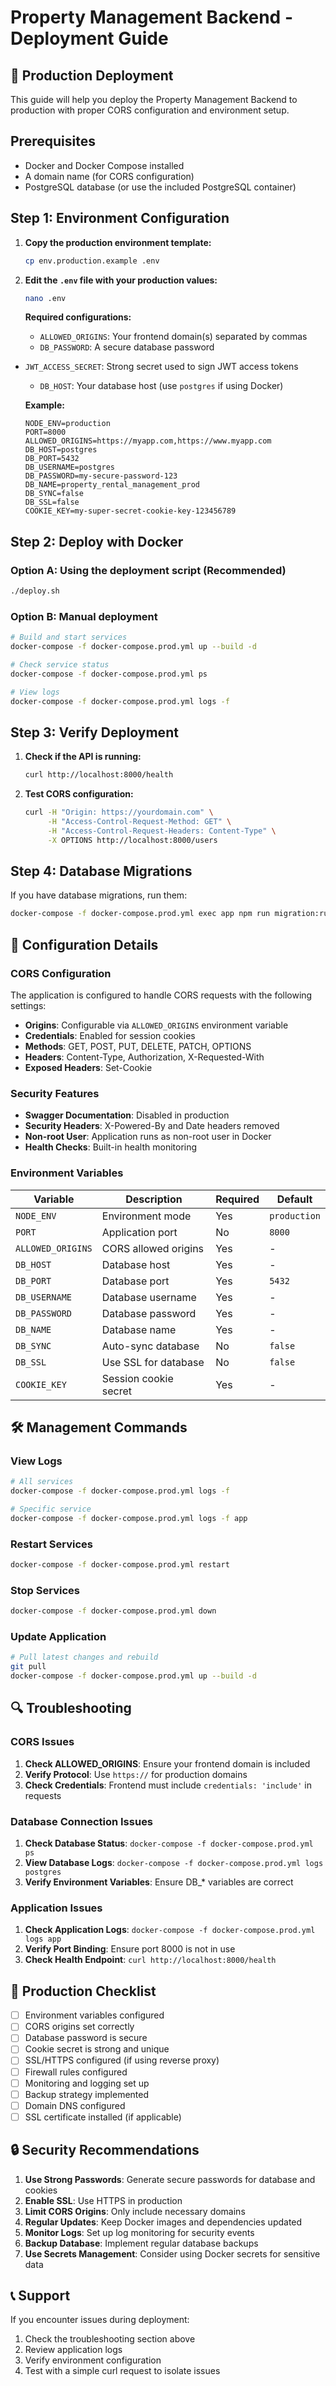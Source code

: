 # Property Management Backend - Deployment Guide

## 🚀 Production Deployment

This guide will help you deploy the Property Management Backend to production with proper CORS configuration and environment setup.

## Prerequisites

- Docker and Docker Compose installed
- A domain name (for CORS configuration)
- PostgreSQL database (or use the included PostgreSQL container)

## Step 1: Environment Configuration

1. **Copy the production environment template:**
   ```bash
   cp env.production.example .env
   ```

2. **Edit the `.env` file with your production values:**
   ```bash
   nano .env
   ```

   **Required configurations:**
   - `ALLOWED_ORIGINS`: Your frontend domain(s) separated by commas
   - `DB_PASSWORD`: A secure database password
- `JWT_ACCESS_SECRET`: Strong secret used to sign JWT access tokens
   - `DB_HOST`: Your database host (use `postgres` if using Docker)

   **Example:**
   ```env
   NODE_ENV=production
   PORT=8000
   ALLOWED_ORIGINS=https://myapp.com,https://www.myapp.com
   DB_HOST=postgres
   DB_PORT=5432
   DB_USERNAME=postgres
   DB_PASSWORD=my-secure-password-123
   DB_NAME=property_rental_management_prod
   DB_SYNC=false
   DB_SSL=false
   COOKIE_KEY=my-super-secret-cookie-key-123456789
   ```

## Step 2: Deploy with Docker

### Option A: Using the deployment script (Recommended)
```bash
./deploy.sh
```

### Option B: Manual deployment
```bash
# Build and start services
docker-compose -f docker-compose.prod.yml up --build -d

# Check service status
docker-compose -f docker-compose.prod.yml ps

# View logs
docker-compose -f docker-compose.prod.yml logs -f
```

## Step 3: Verify Deployment

1. **Check if the API is running:**
   ```bash
   curl http://localhost:8000/health
   ```

2. **Test CORS configuration:**
   ```bash
   curl -H "Origin: https://yourdomain.com" \
        -H "Access-Control-Request-Method: GET" \
        -H "Access-Control-Request-Headers: Content-Type" \
        -X OPTIONS http://localhost:8000/users
   ```

## Step 4: Database Migrations

If you have database migrations, run them:
```bash
docker-compose -f docker-compose.prod.yml exec app npm run migration:run
```

## 🔧 Configuration Details

### CORS Configuration
The application is configured to handle CORS requests with the following settings:
- **Origins**: Configurable via `ALLOWED_ORIGINS` environment variable
- **Credentials**: Enabled for session cookies
- **Methods**: GET, POST, PUT, DELETE, PATCH, OPTIONS
- **Headers**: Content-Type, Authorization, X-Requested-With
- **Exposed Headers**: Set-Cookie

### Security Features
- **Swagger Documentation**: Disabled in production
- **Security Headers**: X-Powered-By and Date headers removed
- **Non-root User**: Application runs as non-root user in Docker
- **Health Checks**: Built-in health monitoring

### Environment Variables

| Variable | Description | Required | Default |
|----------|-------------|----------|---------|
| `NODE_ENV` | Environment mode | Yes | `production` |
| `PORT` | Application port | No | `8000` |
| `ALLOWED_ORIGINS` | CORS allowed origins | Yes | - |
| `DB_HOST` | Database host | Yes | - |
| `DB_PORT` | Database port | Yes | `5432` |
| `DB_USERNAME` | Database username | Yes | - |
| `DB_PASSWORD` | Database password | Yes | - |
| `DB_NAME` | Database name | Yes | - |
| `DB_SYNC` | Auto-sync database | No | `false` |
| `DB_SSL` | Use SSL for database | No | `false` |
| `COOKIE_KEY` | Session cookie secret | Yes | - |

## 🛠️ Management Commands

### View Logs
```bash
# All services
docker-compose -f docker-compose.prod.yml logs -f

# Specific service
docker-compose -f docker-compose.prod.yml logs -f app
```

### Restart Services
```bash
docker-compose -f docker-compose.prod.yml restart
```

### Stop Services
```bash
docker-compose -f docker-compose.prod.yml down
```

### Update Application
```bash
# Pull latest changes and rebuild
git pull
docker-compose -f docker-compose.prod.yml up --build -d
```

## 🔍 Troubleshooting

### CORS Issues
1. **Check ALLOWED_ORIGINS**: Ensure your frontend domain is included
2. **Verify Protocol**: Use `https://` for production domains
3. **Check Credentials**: Frontend must include `credentials: 'include'` in requests

### Database Connection Issues
1. **Check Database Status**: `docker-compose -f docker-compose.prod.yml ps`
2. **View Database Logs**: `docker-compose -f docker-compose.prod.yml logs postgres`
3. **Verify Environment Variables**: Ensure DB_* variables are correct

### Application Issues
1. **Check Application Logs**: `docker-compose -f docker-compose.prod.yml logs app`
2. **Verify Port Binding**: Ensure port 8000 is not in use
3. **Check Health Endpoint**: `curl http://localhost:8000/health`

## 📝 Production Checklist

- [ ] Environment variables configured
- [ ] CORS origins set correctly
- [ ] Database password is secure
- [ ] Cookie secret is strong and unique
- [ ] SSL/HTTPS configured (if using reverse proxy)
- [ ] Firewall rules configured
- [ ] Monitoring and logging set up
- [ ] Backup strategy implemented
- [ ] Domain DNS configured
- [ ] SSL certificate installed (if applicable)

## 🔒 Security Recommendations

1. **Use Strong Passwords**: Generate secure passwords for database and cookies
2. **Enable SSL**: Use HTTPS in production
3. **Limit CORS Origins**: Only include necessary domains
4. **Regular Updates**: Keep Docker images and dependencies updated
5. **Monitor Logs**: Set up log monitoring for security events
6. **Backup Database**: Implement regular database backups
7. **Use Secrets Management**: Consider using Docker secrets for sensitive data

## 📞 Support

If you encounter issues during deployment:
1. Check the troubleshooting section above
2. Review application logs
3. Verify environment configuration
4. Test with a simple curl request to isolate issues 